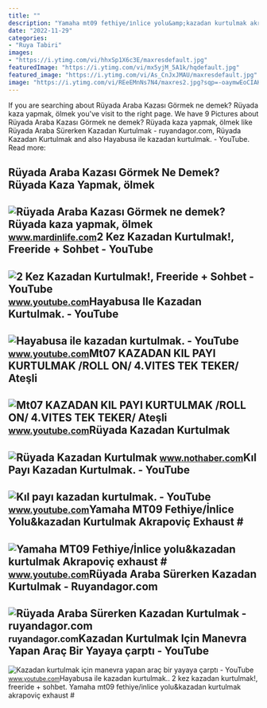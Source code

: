 ```yaml
---
title: ""
description: "Yamaha mt09 fethiye/i̇nlice yolu&amp;kazadan kurtulmak akrapoviç exhaust #"
date: "2022-11-29"
categories:
- "Ruya Tabiri"
images:
- "https://i.ytimg.com/vi/hhxSp1X6c3E/maxresdefault.jpg"
featuredImage: "https://i.ytimg.com/vi/mx5yjM_5A1k/hqdefault.jpg"
featured_image: "https://i.ytimg.com/vi/As_CnJxJMAU/maxresdefault.jpg"
image: "https://i.ytimg.com/vi/REeEMnNs7N4/maxres2.jpg?sqp=-oaymwEoCIAKENAF8quKqQMcGADwAQH4Ac4FgAKACooCDAgAEAEYZSBOKD4wDw==&amp;rs=AOn4CLDDK4WdQkuqWrURG_LB8LYmAYTPmA"
---
```


If you are searching about Rüyada Araba Kazası Görmek ne demek? Rüyada kaza yapmak, ölmek you've visit to the right page. We have 9 Pictures about Rüyada Araba Kazası Görmek ne demek? Rüyada kaza yapmak, ölmek like Rüyada Araba Sürerken Kazadan Kurtulmak - ruyandagor.com, Rüyada Kazadan Kurtulmak and also Hayabusa ile kazadan kurtulmak. - YouTube. Read more:

Rüyada Araba Kazası Görmek Ne Demek? Rüyada Kaza Yapmak, ölmek
--------------------------------------------------------------

 ![Rüyada Araba Kazası Görmek ne demek? Rüyada kaza yapmak, ölmek](https://www.mardinlife.com/uploads/2021/07/ruyada-araba-kazasi-gormek-ne-demek-ruyada-kaza-yapmak-kazada-olmek-kazadan-kurtulmak-ne-anlama-gelir-68556.png?234234.234234) <small>www.mardinlife.com</small>2 Kez Kazadan Kurtulmak!, Freeride + Sohbet - YouTube
-----------------------------------------------------

 ![2 Kez Kazadan Kurtulmak!, Freeride + Sohbet - YouTube](https://i.ytimg.com/vi/Cznq4dib0ZE/hqdefault.jpg) <small>www.youtube.com</small>Hayabusa Ile Kazadan Kurtulmak. - YouTube
-----------------------------------------

 ![Hayabusa ile kazadan kurtulmak. - YouTube](https://i.ytimg.com/vi/RfIl3JSgjgY/hq2.jpg?sqp=-oaymwEoCOADEOgC8quKqQMcGADwAQH4Ac4FgAKACooCDAgAEAEYYiBiKGIwDw==&rs=AOn4CLDpz2GFLn4tgImzjleRgiwnRAchlw) <small>www.youtube.com</small>Mt07 KAZADAN KIL PAYI KURTULMAK /ROLL ON/ 4.VITES TEK TEKER/ Ateşli
-------------------------------------------------------------------

 ![Mt07 KAZADAN KIL PAYI KURTULMAK /ROLL ON/ 4.VITES TEK TEKER/ Ateşli](https://i.ytimg.com/vi/hhxSp1X6c3E/maxresdefault.jpg) <small>www.youtube.com</small>Rüyada Kazadan Kurtulmak
------------------------

 ![Rüyada Kazadan Kurtulmak](https://i.nothaber.com/storage/files/images/2021/10/27/ruyada-kazadan-kurtulmak-61792322e0ed8.jpg) <small>www.nothaber.com</small>Kıl Payı Kazadan Kurtulmak. - YouTube
-------------------------------------

 ![Kıl payı kazadan kurtulmak. - YouTube](https://i.ytimg.com/vi/REeEMnNs7N4/maxres2.jpg?sqp=-oaymwEoCIAKENAF8quKqQMcGADwAQH4Ac4FgAKACooCDAgAEAEYZSBOKD4wDw==&rs=AOn4CLDDK4WdQkuqWrURG_LB8LYmAYTPmA) <small>www.youtube.com</small>Yamaha MT09 Fethiye/İnlice Yolu&amp;kazadan Kurtulmak Akrapoviç Exhaust #
-------------------------------------------------------------------------

 ![Yamaha MT09 Fethiye/İnlice yolu&kazadan kurtulmak Akrapoviç exhaust #](https://i.ytimg.com/vi/As_CnJxJMAU/maxresdefault.jpg) <small>www.youtube.com</small>Rüyada Araba Sürerken Kazadan Kurtulmak - Ruyandagor.com
--------------------------------------------------------

 ![Rüyada Araba Sürerken Kazadan Kurtulmak - ruyandagor.com](https://images.ruyandagor.com/2017/05/araba-surerken-kazadan-kurtulmak-1740.jpg) <small>ruyandagor.com</small>Kazadan Kurtulmak Için Manevra Yapan Araç Bir Yayaya çarptı - YouTube
---------------------------------------------------------------------

 ![Kazadan kurtulmak için manevra yapan araç bir yayaya çarptı - YouTube](https://i.ytimg.com/vi/mx5yjM_5A1k/hqdefault.jpg) <small>www.youtube.com</small>Hayabusa ile kazadan kurtulmak.. 2 kez kazadan kurtulmak!, freeride + sohbet. Yamaha mt09 fethiye/i̇nlice yolu&amp;kazadan kurtulmak akrapoviç exhaust #
